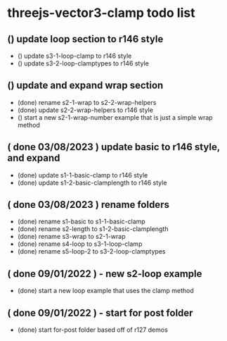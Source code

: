 # threejs-vector3-clamp todo list

## () update loop section to r146 style
* () update s3-1-loop-clamp to r146 style
* () update s3-2-loop-clamptypes to r146 style

## () update and expand wrap section
* (done) rename s2-1-wrap to s2-2-wrap-helpers
* (done) update s2-2-wrap-helpers to r146 style
* () start a new s2-1-wrap-number example that is just a simple wrap method

## ( done 03/08/2023 ) update basic to r146 style, and expand
* (done) update s1-1-basic-clamp to r146 style
* (done) update s1-2-basic-clamplength to r146 style

## ( done 03/08/2023 ) rename folders
* (done) rename s1-basic to s1-1-basic-clamp
* (done) rename s2-length to s1-2-basic-clamplength
* (done) rename s3-wrap to s2-1-wrap
* (done) rename s4-loop to s3-1-loop-clamp
* (done) rename s5-loop-2 to s3-2-loop-clamptypes

## ( done 09/01/2022 ) - new s2-loop example
* (done) start a new loop example that uses the clamp method

## ( done 09/01/2022 ) - start for post folder
* (done) start for-post folder based off of r127 demos

